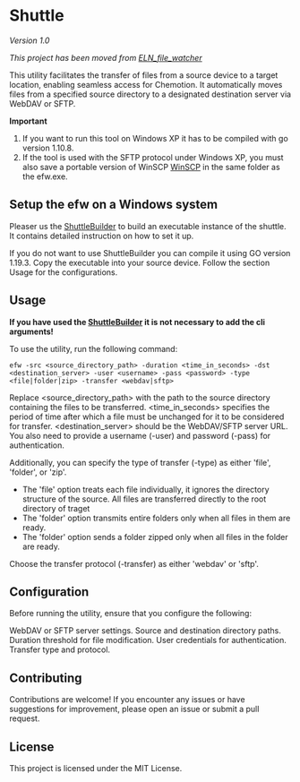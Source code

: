 # Shuttle
*Version 1.0*

*This project has been moved from [ELN_file_watcher](https://github.com/ComPlat/ELN_file_watcher)*

This utility facilitates the transfer of files from a source device to a target location, enabling seamless access for Chemotion. It automatically moves files from a specified source directory to a designated destination server via WebDAV or SFTP.

**Important**
1) If you want to run this tool on Windows XP it has to be compiled with go version 1.10.8.
2) If the tool is used with the SFTP protocol under Windows XP, you must also save a portable
   version of WinSCP [WinSCP](https://winscp.net/download/WinSCP-5.21.5-Portable.zip) in the same folder as the efw.exe.

## Setup the efw on a Windows system

Pleaser us the [ShuttleBuilder](https://github.com/ComPlat/shuttlebuilder) to build an executable instance of the shuttle. It contains detailed instruction on how to set it up.

If you do not want to use ShuttleBuilder you can compile it using GO version 1.19.3. Copy the executable into your source device. 
Follow the section Usage for the configurations.

## Usage
**If you have used the [ShuttleBuilder](https://github.com/ComPlat/shuttlebuilder) it is not necessary to add the cli arguments!**

To use the utility, run the following command:
```shell
efw -src <source_directory_path> -duration <time_in_seconds> -dst <destination_server> -user <username> -pass <password> -type <file|folder|zip> -transfer <webdav|sftp>
```

Replace <source_directory_path> with the path to the source directory 
containing the files to be transferred. <time_in_seconds> specifies the
period of time after which a file must be unchanged for it to be considered for transfer. <destination_server>
should be the WebDAV/SFTP server URL. You also need to provide a username (-user)
and password (-pass) for authentication.

Additionally, you can specify the type of transfer (-type) as either 'file', 'folder', or 'zip'. 

- The 'file' option treats each file individually, it ignores the directory structure of the source. All files are transferred directly to the root directory of traget
- The 'folder' option transmits entire folders only when all files in them are ready.
- The 'folder' option sends a folder zipped only when all files in the folder are ready.

Choose the transfer protocol (-transfer) as either 'webdav' or 'sftp'.

## Configuration
Before running the utility, ensure that you configure the following:

WebDAV or SFTP server settings.
Source and destination directory paths.
Duration threshold for file modification.
User credentials for authentication.
Transfer type and protocol.

## Contributing
Contributions are welcome! If you encounter any issues or have suggestions for improvement, please open an issue or submit a pull request.

## License
This project is licensed under the MIT License.







  

